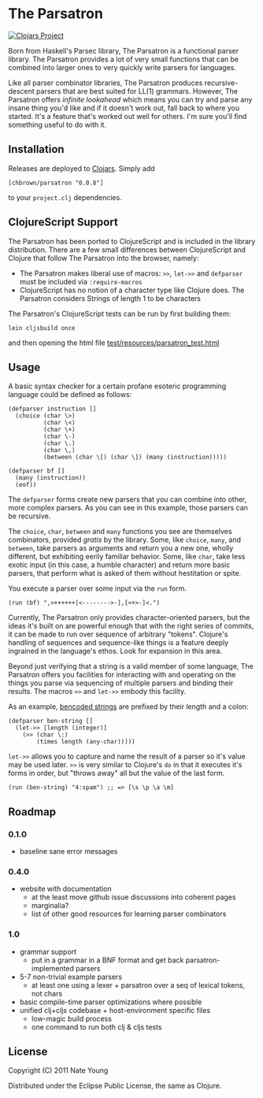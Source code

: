 # The Parsatron

[![Clojars Project](https://img.shields.io/clojars/v/chbrown/parsatron.svg)](https://clojars.org/chbrown/parsatron)

Born from Haskell's Parsec library, The Parsatron is a functional
parser library. The Parsatron provides a lot of very small functions that can
be combined into larger ones to very quickly write parsers for languages.

Like all parser combinator libraries, The Parsatron produces recursive-descent
parsers that are best suited for LL(1) grammars. However, The Parsatron offers
*infinite lookahead* which means you can try and parse any insane thing you'd
like and if it doesn't work out, fall back to where you started. It's a feature
that's worked out well for others. I'm sure you'll find something useful to do
with it.


## Installation

Releases are deployed to [Clojars](https://clojars.org/chbrown/parsatron).
Simply add

    [chbrown/parsatron "0.0.8"]

to your `project.clj` dependencies.


## ClojureScript Support

The Parsatron has been ported to ClojureScript and is included in the
library distribution. There are a few small differences between ClojureScript
and Clojure that follow The Parsatron into the browser, namely:

* The Parsatron makes liberal use of macros: `>>`, `let->>` and
  `defparser` must be included via `:require-macros`
* ClojureScript has no notion of a character type like Clojure does.
  The Parsatron considers Strings of length 1 to be characters

The Parsatron's ClojureScript tests can be run by first building them:

    lein cljsbuild once

and then opening the html file [test/resources/parsatron_test.html](test/resources/parsatron_test.html)

## Usage

A basic syntax checker for a certain profane esoteric programming language could
be defined as follows:

    (defparser instruction []
      (choice (char \>)
              (char \<)
              (char \+)
              (char \-)
              (char \.)
              (char \,)
              (between (char \[) (char \]) (many (instruction)))))

    (defparser bf []
      (many (instruction))
      (eof))

The `defparser` forms create new parsers that you can combine into other, more
complex parsers. As you can see in this example, those parsers can be recursive.

The `choice`, `char`, `between` and `many` functions you see are themselves
combinators, provided *gratis* by the library. Some, like `choice`, `many`, and
`between`, take parsers as arguments and return you a new one, wholly different,
but exhibiting eerily familiar behavior. Some, like `char`, take less exotic input
(in this case, a humble character) and return more basic parsers, that perform
what is asked of them without hestitation or spite.

You execute a parser over some input via the `run` form.

    (run (bf) ",>++++++[<-------->-],[<+>-]<.")

Currently, The Parsatron only provides character-oriented parsers, but the ideas
it's built on are powerful enough that with the right series of commits, it can
be made to run over sequence of arbitrary "tokens". Clojure's handling of
sequences and sequence-like things is a feature deeply ingrained in the language's
ethos. Look for expansion in this area.

Beyond just verifying that a string is a valid member of some language, The
Parsatron offers you facilities for interacting with and operating on the things
you parse via sequencing of multiple parsers and binding their results. The
macros `>>` and `let->>` embody this facility.

As an example, [bencoded strings](https://en.wikipedia.org/wiki/Bencode) are prefixed by their length and a colon:

    (defparser ben-string []
      (let->> [length (integer)]
        (>> (char \:)
            (times length (any-char)))))

`let->>` allows you to capture and name the result of a parser so it's value may
be used later. `>>` is very similar to Clojure's `do` in that it executes it's
forms in order, but "throws away" all but the value of the last form.

    (run (ben-string) "4:spam") ;; => [\s \p \a \m]

## Roadmap

### 0.1.0

* baseline sane error messages

### 0.4.0

* website with documentation
  - at the least move github issue discussions into coherent pages
  - marginalia?
  - list of other good resources for learning parser combinators

### 1.0

* grammar support
  - put in a grammar in a BNF format and get back parsatron-implemented parsers
* 5-7 non-trivial example parsers
  - at least one using a lexer + parsatron over a seq of lexical tokens, not chars
* basic compile-time parser optimizations where possible
* unified clj+cljs codebase + host-environment specific files
  - low-magic build process
  - one command to run both clj & cljs tests


## License

Copyright (C) 2011 Nate Young

Distributed under the Eclipse Public License, the same as Clojure.
